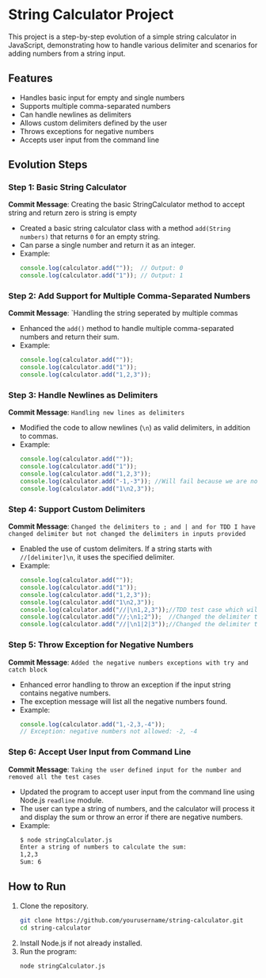 # String Calculator Project

This project is a step-by-step evolution of a simple string calculator in JavaScript, demonstrating how to handle various delimiter and scenarios for adding numbers from a string input.

## Features

- Handles basic input for empty and single numbers
- Supports multiple comma-separated numbers
- Can handle newlines as delimiters
- Allows custom delimiters defined by the user
- Throws exceptions for negative numbers
- Accepts user input from the command line

## Evolution Steps

### Step 1: Basic String Calculator

**Commit Message**: Creating the basic StringCalculator method to accept string and return zero is string is empty 

- Created a basic string calculator class with a method `add(String numbers)` that returns `0` for an empty string.
- Can parse a single number and return it as an integer.
- Example:
    ```javascript
    console.log(calculator.add(""));  // Output: 0
    console.log(calculator.add("1")); // Output: 1
    ```

### Step 2: Add Support for Multiple Comma-Separated Numbers

**Commit Message**: `Handling the string seperated by multiple commas

- Enhanced the `add()` method to handle multiple comma-separated numbers and return their sum.
- Example:
    ```javascript
    console.log(calculator.add(""));     
    console.log(calculator.add("1"));     
    console.log(calculator.add("1,2,3")); 
    ```

### Step 3: Handle Newlines as Delimiters

**Commit Message**: `Handling new lines as delimiters`

- Modified the code to allow newlines (`\n`) as valid delimiters, in addition to commas.
- Example:
    ```javascript
    console.log(calculator.add(""));          
    console.log(calculator.add("1"));       
    console.log(calculator.add("1,2,3"));  
    console.log(calculator.add("-1,-3")); //Will fail because we are not handling negative numbers
    console.log(calculator.add("1\n2,3"));
    ```

### Step 4: Support Custom Delimiters

**Commit Message**: `Changed the delimiters to ; and | and for TDD I have changed delimiter but not changed the delimiters in inputs provided`

- Enabled the use of custom delimiters. If a string starts with `//[delimiter]\n`, it uses the specified delimiter.
- Example:
    ```javascript
    console.log(calculator.add(""));           
    console.log(calculator.add("1"));            
    console.log(calculator.add("1,2,3"));        
    console.log(calculator.add("1\n2,3"));  
    console.log(calculator.add("//|\n1,2,3"));//TDD test case which will provide output as 1 because delimiter is changed         to | this but seperated by ,
    console.log(calculator.add("//;\n1;2"));  //Changed the delimiter to ;   
    console.log(calculator.add("//|\n1|2|3"));//Changed the delimiter to |
    ```

### Step 5: Throw Exception for Negative Numbers

**Commit Message**: `Added the negative numbers exceptions with try and catch block`

- Enhanced error handling to throw an exception if the input string contains negative numbers.
- The exception message will list all the negative numbers found.
- Example:
    ```javascript
    console.log(calculator.add("1,-2,3,-4")); 
    // Exception: negative numbers not allowed: -2, -4
    ```

### Step 6: Accept User Input from Command Line

**Commit Message**: `Taking the user defined input for the number and removed all the test cases`

- Updated the program to accept user input from the command line using Node.js `readline` module.
- The user can type a string of numbers, and the calculator will process it and display the sum or throw an error if there are negative numbers.
- Example:
    ```bash
    $ node stringCalculator.js
    Enter a string of numbers to calculate the sum:
    1,2,3
    Sum: 6
    ```

## How to Run

1. Clone the repository.
    ```bash
    git clone https://github.com/yourusername/string-calculator.git
    cd string-calculator
    ```
2. Install Node.js if not already installed.
3. Run the program:
    ```bash
    node stringCalculator.js
    ```
